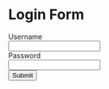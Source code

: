 <html>
<head>
<title>Login Form</title>
<link rel="stylesheet"
9eNBvH0H/ZpiBw==" crossorigin="anonymous" referrerpolicy="no-referrer" />
<link href="style.css" rel="stylesheet">
</head>
<body>
<div>
<h1>Login Form</h1>
<label class="label1"><i class="fa-regular fa-user"></i> Username</label><br>
<input class="inputStyle" type="text"><br>
<label class="label1"><i class="fa-solid fa-lock"></i> Password</label><br>
<input class="inputStyle" type="password"><br>
<button>Submit</button>
</div>
</body>
</html>
